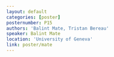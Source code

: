 ```yaml
---
layout: default
categories: [poster]
posternumber: P15
authors: 'Balint Mate, Tristan Bereau'
speaker: Balint Mate 
location: 'University of Geneva'
link: poster/mate
---
```

